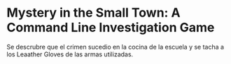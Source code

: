 # Mystery in the Small Town: A Command Line Investigation Game
Se descrubre que el crimen sucedio en la cocina de la escuela y se tacha a los Leaather Gloves de las armas utilizadas.